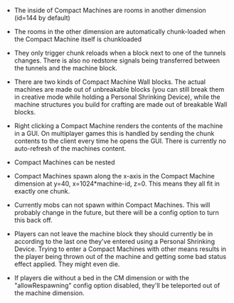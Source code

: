* The inside of Compact Machines are rooms in another dimension (id=144 by default)
* The rooms in the other dimension are automatically chunk-loaded when the Compact Machine itself is
    chunkloaded
* They only trigger chunk reloads when a block next to one of the tunnels changes. There is also no redstone
    signals being transferred between the tunnels and the machine block.
* There are two kinds of Compact Machine Wall blocks. The actual machines are made out of unbreakable blocks
    (you can still break them in creative mode while holding a Personal Shrinking Device), while the machine
    structures you build for crafting are made out of breakable Wall blocks.
* Right clicking a Compact Machine renders the contents of the machine in a GUI. On multiplayer games this is
    handled by sending the chunk contents to the client every time he opens the GUI. There is currently no
    auto-refresh of the machines content.
* Compact Machines can be nested
* Compact Machines spawn along the x-axis in the Compact Machine dimension at y=40, x=1024*machine-id, z=0.
    This means they all fit in exactly one chunk.
* Currently mobs can not spawn within Compact Machines. This will probably change in the future, but there
    will be a config option to turn this back off.
* Players can not leave the machine block they should currently be in according to the last one they've
    entered using a Personal Shrinking Device. Trying to enter a Compact Machines with other means results in
    the player being thrown out of the machine and getting some bad status effect applied. They might even die.

* If players die without a bed in the CM dimension or with the "allowRespawning" config option disabled,
    they'll be teleported out of the machine dimension.